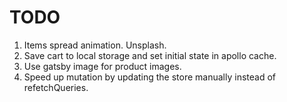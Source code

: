 # TODO

1. Items spread animation. Unsplash.
2. Save cart to local storage and set initial state in apollo cache.
3. Use gatsby image for product images.
4. Speed up mutation by updating the store manually instead of refetchQueries.
